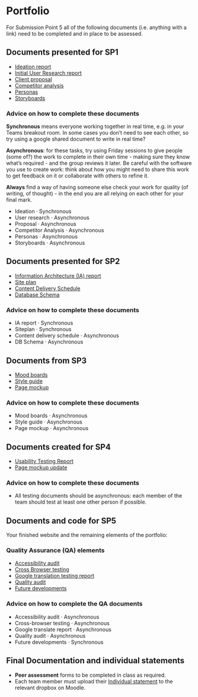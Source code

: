 # Portfolio

For Submission Point 5 all of the following documents (i.e. anything with a link) need to be completed and in place to be assessed.

## Documents presented for SP1

- [Ideation report](1_User_and_Competitor_Research/ideation.md)
- [Initial User Research report](1_User_and_Competitor_Research/user-research.md)
- [Client proposal](1_User_and_Competitor_Research/proposal.md)
- [Competitor analysis](1_User_and_Competitor_Research/competitor-analysis.docx)
- [Personas](1_User_and_Competitor_Research/personas.md)
- [Storyboards](1_User_and_Competitor_Research/storyboards.md)

### Advice on how to complete these documents

**Synchronous** means everyone working together in real time, e.g. in your Teams breakout room. In some cases you don’t need to see each other, so try using a google shared document to write in real time?

**Asynchronous**: for these tasks, try using Friday sessions to give people (some of?) the work to complete in their own time - making sure they know what’s required - and the group reviews it later. Be careful with the software you use to create work: think about how you might need to share this work to get feedback on it or collaborate with others to refine it.

**Always** find a way of having someone else check your work for quality (of writing, of thought) - in the end you are all relying on each other for your final mark.

- Ideation · Synchronous
- User research · Asynchronous
- Proposal · Asynchronous
- Competitor Analysis · Asynchronous
- Personas · Asynchronous
- Storyboards · Asynchronous

## Documents presented for SP2

- [Information Architecture (IA) report](2_IA_and_Content_Strategy/ia-report.md)
- [Site plan](2_IA_and_Content_Strategy/siteplan.md)
- [Content Delivery Schedule](2_IA_and_Content_Strategy/content-delivery-schedule.xlsx)
- [Database Schema](2_IA_and_Content_Strategy/schema.pdf)

### Advice on how to complete these documents

- IA report · Synchronous
- Siteplan · Synchronous
- Content delivery schedule · Asynchronous
- DB Schema · Asynchronous

## Documents from SP3

- [Mood boards](3_Design_&_Prototyping/mood-boards.md)
- [Style guide](3_Design_&_Prototyping/styleguide/style_guide.html)
- [Page mockup](3_Design_&_Prototyping/page-mockup.md)

### Advice on how to complete these documents

- Mood boards · Asynchronous
- Style guide · Asynchronous
- Page mockup · Asynchronous

## Documents created for SP4

- [Usability Testing Report](4_Usability_Testing/usability_testing_report.md)
- [Page mockup update](4_Usability_Testing/page-mockup-update.md)

### Advice on how to complete these documents

- All testing documents should be asynchronous: each member of the team should test at least one other person if possible.

## Documents and code for SP5

Your finished website and the remaining elements of the portfolio:

### Quality Assurance (QA) elements

- [Accessibility audit](5_QA_and_The_Guide/accessibility.pdf)
- [Cross Browser testing](5_QA_and_The_Guide/browser_testing.md)
- [Google translation testing report](5_QA_and_The_Guide/internationalisation.md)
- [Quality audit](5_QA_and_The_Guide/quality_audit.md)
- [Future developments](5_QA_and_The_Guide/future.md)

### Advice on how to complete the QA documents

- Accessibility audit · Asynchronous
- Cross-browser testing · Asynchronous
- Google translate report · Asynchronous
- Quality audit · Asynchronous
- Future developments · Synchronous

## Final Documentation and individual statements

- **Peer assessment** forms to be completed in class as required.
- Each team member must upload their [Individual statement](5_QA_and_The_Guide/individual_statement.docx) to the relevant dropbox on Moodle.
